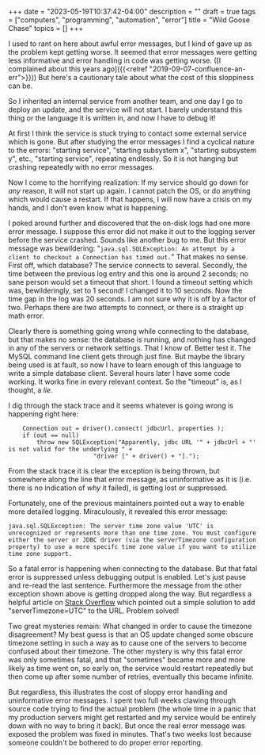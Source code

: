 +++
date = "2023-05-19T10:37:42-04:00"
description = ""
draft = true
tags = ["computers", "programming", "automation", "error"]
title = "Wild Goose Chase"
topics = []
+++

I used to rant on here about awful error messages, but I kind of gave up as the problem kept getting worse.  It seemed that error messages were getting less informative and error handling in code was getting worse.
([I complained about this years ago]({{<relref "2019-09-07-confluence-an-err">}}))  But here's a cautionary tale about what the cost of this sloppiness can be.

So I inherited an internal service from another team, and one day I go to deploy an update, and the service will not start.  I barely understand this thing or the language it is written in, and now I have to debug it!

At first I think the service is stuck trying to contact some external service which is gone.  But after studying the error messages I find a cyclical nature to the errors:  "starting service", "starting subsystem x", "starting subsystem y", etc., "starting service", repeating endlessly.  So it is not hanging but crashing repeatedly with no error messages.

Now I come to the horrifying realization:  If my service should go down for *any* reason, it will not start up again.  I cannot patch the OS, or do anything which would cause a restart.  If that happens, I will now have a crisis on my hands, and I don't even know what is happening.

I poked around further and discovered that the on-disk logs had one more error message.  I suppose this error did not make it out to the logging server before the service crashed.  Sounds like another bug to me.  But this error message was bewildering:  "`java.sql.SQLException: An attempt by a client to checkout a Connection has timed out.`"  That makes no sense.  First off, which database?  The service connects to several.  Secondly, the time between the previous log entry and this one is around 2 seconds; no sane person would set a timeout that short.  I found a timeout setting which was, bewilderingly, set to 1 second!  I changed it to 10 seconds.  Now the time gap in the log was 20 seconds.  I am not sure why it is off by a factor of two.  Perhaps there are two attempts to connect, or there is a straight up math error.

Clearly there is something going wrong while connecting to the database, but that makes no sense:  the database is running, and nothing has changed in any of the servers or network settings.  That I know of.  Better test it.  The MySQL command line client gets through just fine.  But maybe the library being used is at fault, so now I have to learn enough of this language to write a simple database client.  Several hours later I have some code working.  It works fine in every relevant context.  So the "timeout" is, as I thought, a *lie*.

I dig through the stack trace and it seems whatever is going wrong is happening right here:

        Connection out = driver().connect( jdbcUrl, properties );
        if (out == null)
            throw new SQLException("Apparently, jdbc URL '" + jdbcUrl + "' is not valid for the underlying " +
                            "driver [" + driver() + "].");

From the stack trace it is clear the exception is being thrown, but somewhere along the line that error message, as uninformative as it is (i.e. there is no indication of *why* it failed), is getting lost or suppressed.

Fortunately, one of the previous maintainers pointed out a way to enable more detailed logging.  Miraculously, it revealed this error message:

    java.sql.SQLException: The server time zone value 'UTC' is unrecognized or represents more than one time zone. You must configure either the server or JDBC driver (via the serverTimezone configuration property) to use a more specifc time zone value if you want to utilize time zone support.

So a fatal error is happening when connecting to the database.  But that fatal error is suppressed unless debugging output is enabled.  Let's just pause and re-read the last sentence.  Furthermore the message from the other exception shown above is getting dropped along the way.  But regardless a helpful article on [Stack Overflow](https://stackoverflow.com/questions/26515700/mysql-jdbc-driver-5-1-33-time-zone-issue) which pointed out a simple solution to add "serverTimezone=UTC" to the URL.  Problem solved!

Two great mysteries remain: What changed in order to cause the timezone disagreement?  My best guess is that an OS update changed some obscure timezone setting in such a way as to cause one of the servers to become confused about their timezone.  The other mystery is why this fatal error was only sometimes fatal, and that "sometimes" became more and more likely as time went on, so early on, the service would restart repeatedly but then come up after some number of retries, eventually this became infinite.

But regardless, this illustrates the cost of sloppy error handling and uninformative error messages.  I spent two full weeks clawing through source code trying to find the actual problem
(the whole time in a panic that my production servers might get restarted and my service would be entirely down with no way to bring it back).
But once the real error message was exposed the problem was fixed in minutes.
That's two weeks lost because someone couldn't be bothered to do proper error reporting.




